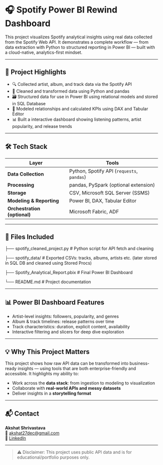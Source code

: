 # 🎧 Spotify Power BI Rewind Dashboard

This project visualizes Spotify analytical insights using real data collected from the Spotify Web API. It demonstrates a complete workflow — from data extraction with Python to structured reporting in Power BI — built with a cloud-native, analytics-first mindset.

---

## 📌 Project Highlights

- 🔍 Collected artist, album, and track data via the Spotify API
- 🧹 Cleaned and transformed data using Python and pandas
- 🗃️ Structured data for use in Power BI using relational models and stored in SQL Database
- 🧠 Modeled relationships and calculated KPIs using DAX and Tabular Editor
- 📊 Built a interactive dashboard showing listening patterns, artist popularity, and release trends

---

## 🛠️ Tech Stack

| Layer | Tools |
|-------|-------|
| **Data Collection** | Python, Spotify API (`requests`, `pandas`) |
| **Processing** | pandas, PySpark (optional extension) |
| **Storage** | CSV, Microsoft SQL Server (SSMS) |
| **Modeling & Reporting** | Power BI, DAX, Tabular Editor |
| **Orchestration (optional)** | Microsoft Fabric, ADF |

---

## 📂 Files Included
├── spotify_cleaned_project.py # Python script for API fetch and cleaning

├── spotify_data/ # Exported CSVs: tracks, albums, artists etc. (later stored in SQL DB and cleaned using Stored Procs)

├── Spotify_Analytical_Report.pbix # Final Power BI Dashboard

└── README.md # Project documentation


---

## 📊 Power BI Dashboard Features

- Artist-level insights: followers, popularity, and genres
- Album & track timelines: release patterns over time
- Track characteristics: duration, explicit content, availability
- Interactive filtering and slicers for deep dive exploration

---

## 💡 Why This Project Matters

This project shows how raw API data can be transformed into business-ready insights — using tools that are both enterprise-friendly and accessible. It highlights my ability to:
- Work across the **data stack**: from ingestion to modeling to visualization  
- Collaborate with **real-world APIs and messy datasets**  
- Deliver insights in a **storytelling format**

---

## 📬 Contact

**Akshat Shrivastava**  
📧 akshat27dec@gmail.com  
🔗 [LinkedIn](https://www.linkedin.com/in/akshat-shrivastava-269880232)

---

> ⚠️ Disclaimer: This project uses public API data and is for educational/portfolio purposes only.
